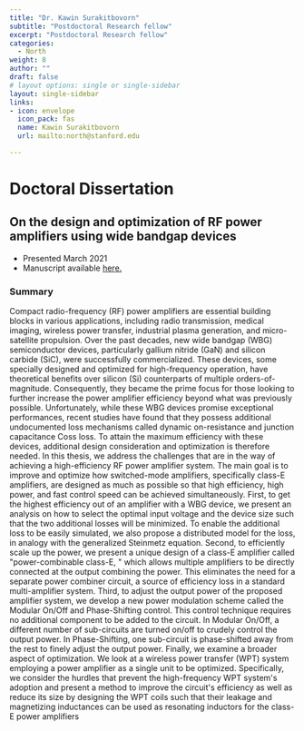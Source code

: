 ```yaml
---
title: "Dr. Kawin Surakitbovorn"
subtitle: "Postdoctoral Research fellow"
excerpt: "Postdoctoral Research fellow"
categories:
  - North
weight: 8
author: ""
draft: false
# layout options: single or single-sidebar
layout: single-sidebar
links:
- icon: envelope
  icon_pack: fas
  name: Kawin Surakitbovorn
  url: mailto:north@stanford.edu

---
```


# Doctoral Dissertation

## On the design and optimization of RF power amplifiers using wide bandgap devices
* Presented March 2021
* Manuscript available [here.](https://searchworks.stanford.edu/view/13824747)

### Summary

Compact radio-frequency (RF) power amplifiers are essential building blocks in various applications, including radio transmission, medical imaging, wireless power transfer, industrial plasma generation, and micro-satellite propulsion. Over the past decades, new wide bandgap (WBG) semiconductor devices, particularly gallium nitride (GaN) and silicon carbide (SiC), were successfully commercialized. These devices, some specially designed and optimized for high-frequency operation, have theoretical benefits over silicon (Si) counterparts of multiple orders-of-magnitude. Consequently, they became the prime focus for those looking to further increase the power amplifier efficiency beyond what was previously possible. Unfortunately, while these WBG devices promise exceptional performances, recent studies have found that they possess additional undocumented loss mechanisms called dynamic on-resistance and junction capacitance Coss loss. To attain the maximum efficiency with these devices, additional design consideration and optimization is therefore needed. In this thesis, we address the challenges that are in the way of achieving a high-efficiency RF power amplifier system. The main goal is to improve and optimize how switched-mode amplifiers, specifically class-E amplifiers, are designed as much as possible so that high efficiency, high power, and fast control speed can be achieved simultaneously. First, to get the highest efficiency out of an amplifier with a WBG device, we present an analysis on how to select the optimal input voltage and the device size such that the two additional losses will be minimized. To enable the additional loss to be easily simulated, we also propose a distributed model for the loss, in analogy with the generalized Steinmetz equation. Second, to efficiently scale up the power, we present a unique design of a class-E amplifier called "power-combinable class-E, " which allows multiple amplifiers to be directly connected at the output combining the power. This eliminates the need for a separate power combiner circuit, a source of efficiency loss in a standard multi-amplifier system. Third, to adjust the output power of the proposed amplifier system, we develop a new power modulation scheme called the Modular On/Off and Phase-Shifting control. This control technique requires no additional component to be added to the circuit. In Modular On/Off, a different number of sub-circuits are turned on/off to crudely control the output power. In Phase-Shifting, one sub-circuit is phase-shifted away from the rest to finely adjust the output power. Finally, we examine a broader aspect of optimization. We look at a wireless power transfer (WPT) system employing a power amplifier as a single unit to be optimized. Specifically, we consider the hurdles that prevent the high-frequency WPT system's adoption and present a method to improve the circuit's efficiency as well as reduce its size by designing the WPT coils such that their leakage and magnetizing inductances can be used as resonating inductors for the class-E power amplifiers
